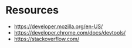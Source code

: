 # Resources
* https://developer.mozilla.org/en-US/
* https://developer.chrome.com/docs/devtools/
* https://stackoverflow.com/
